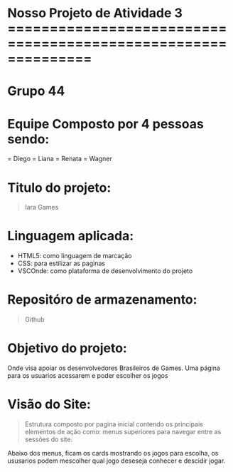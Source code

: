 # Nosso Projeto de Atividade 3 ==============================================================
# Grupo 44

# Equipe Composto por 4 pessoas sendo:
= Diego
= Liana
= Renata
= Wagner


# Titulo do projeto: 
> Iara Games

# Linguagem aplicada:
- HTML5: como linguagem de marcação
- CSS: para estilizar as paginas
- VSCOnde: como plataforma de desenvolvimento do projeto


# Repositóro de armazenamento:
> Github


# Objetivo do projeto: 
Onde visa apoiar os desenvolvedores Brasileiros de Games. Uma página para os usuarios acessarem e poder escolher os jogos

# Visão do Site:
> Estrutura composto por pagina inicial contendo os principais elementos de ação como:
menus superiores para navegar entre as sessões do site.

Abaixo dos menus, ficam os cards mostrando os jogos para escolha, os ususarios podem mescolher qual jogo deseseja conhecer e descidir jogar. 
